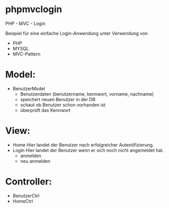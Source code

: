 # phpmvclogin

PHP - MVC - Login

Beispiel für eine einfache Login-Anwendung unter Verwendung von 

* PHP
* MYSQL
* MVC-Pattern

# Model:
* BenutzerModel
  * Benutzerdaten (benutzername, kennwort, vorname, nachname)
  * speichert neuen Benutzer in der DB
  * schaut ob Benutzer schon vorhanden ist
  * überprüft das Kennwort

# View:
* Home
  Hier landet der Benutzer nach erfolgreicher Autentifizierung.
* Login
  Hier landet der Benutzer wenn er sich noch nicht angemeldet hat.
  * anmelden
  * neu anmelden

# Controller:
* BenutzerCtrl
* HomeCtrl




